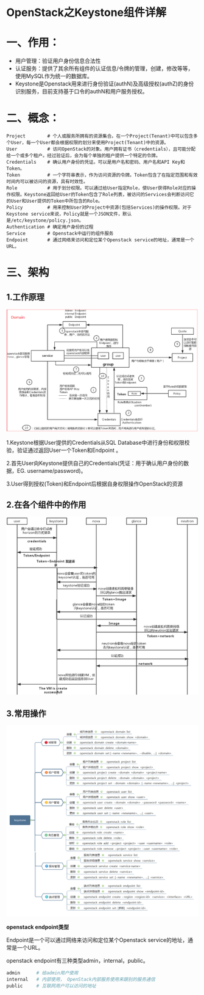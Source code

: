 # OpenStack之Keystone组件详解

# 一、作用：

- 用户管理：验证用户身份信息合法性
- 认证服务：提供了其余所有组件的认证信息/令牌的管理，创建，修改等等，使用MySQL作为统一的数据库。
- Keystone是Openstack用来进行身份验证(authN)及高级授权(authZ)的身份识别服务，目前支持基于口令的authN和用户服务授权。

# 二、概念：

```text
Project        # 个人或服务所拥有的资源集合。在一个Project(Tenant)中可以包含多个User，每一个User都会根据权限的划分来使用Project(Tenant)中的资源。
User           # 访问OpenStack的对象。用户拥有证书（credentials），且可能分配给一个或多个租户。经过验证后，会为每个单独的租户提供一个特定的令牌。
Credentials    # 确认用户身份的凭证。可以是用户名和密码、用户名和API Key和Token。
Token          # 一个字符串表示，作为访问资源的令牌。Token包含了在指定范围和有效时间内可以被访问的资源，具有时效性。
Role           # 用于划分权限。可以通过给User指定Role，使User获得Role对应的操作权限。Keystone返回给User的Token包含了Role列表，被访问的Services会判断访问它的User和User提供的Token中所包含的Role。
Policy         # 用来控制User对Project中资源(包括Services)的操作权限。对于Keystone service来说，Policy就是一个JSON文件，默认是/etc/keystone/policy.json。
Authentication # 确定用户身份的过程
Service        # Openstack中运行的组件服务
Endpoint       # 通过网络来访问和定位某个Openstack service的地址，通常是一个URL。
```

# 三、架构

## 1.工作原理

![](assets/image-20221127212632051-20230610173810-sauixva.png)

1.Keystone根据User提供的Credentials从SQL Database中进行身份和权限校验，验证通过返回User一个Token和Endpoint 。

2.首先User向Keystone提供自己的Credentials(凭证：用于确认用户身份的数据，EG. username/password)。

3.User得到授权(Token)和Endpoint后根据自身权限操作OpenStack的资源

## 2.在各个组件中的作用

![](assets/image-20221127212639207-20230610173810-jc7sm9y.png)

## 3.常用操作

![](assets/image-20221127212645236-20230610173810-rtwss6n.png)

**openstack endpoint类型**

Endpoint是一个可以通过网络来访问和定位某个Openstack service的地址，通常是一个URL。

openstack endpoint有三种类型admin，internal，public。

```bash
admin      # 给admin用户使用
internal   # 内部使用， OpenStack内部服务使用来跟别的服务通信
public     # 互联网用户可以访问的地址
```
